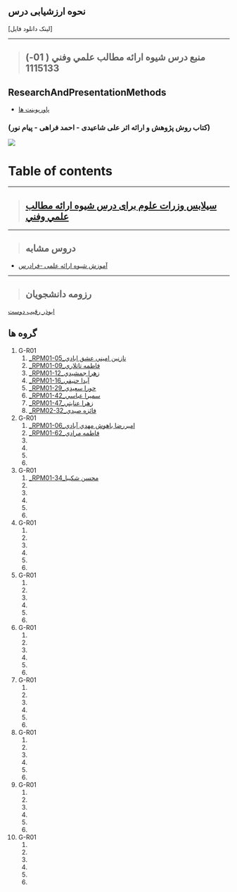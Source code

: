## نحوه ارزشیابی درس

[لینک دانلود فایل]

---------------

>## (منبع درس شيوه ارائه مطالب علمي وفني ( 01-1115133


## ResearchAndPresentationMethods

- [پاورپوینت ها]()
    
###    (کتاب روش پژوهش و ارائه اثر علی شاعیدی - احمد فراهی - پیام نور)

<a href=""><img src="https://github.com/AliRazavi-edu/PNU_3991/blob/master/_Image/ResearchAndPresentationMethods1.png"> </a>
# Table of contents






--------------

>## [سیلابس وزرات علوم برای درس شيوه ارائه مطالب علمي وفني](https://github.com/AliRazavi-edu/PNU_3991/blob/master/_Syllabus/_1569752509_1_RP.pdf) 

------------------

>## دروس مشابه

- [آموزش شیوه ارائه علمی -فرادرس](https://faradars.org/courses/fvacw9403-scientific-presentation)

---

>## رزومه دانشجویان

[ابوذر رقيب دوست](https://jabozaroid.github.io/)

## گروه ها

1. G-R01
    1. [_RPM01-05_نازنين اميني عشق ابادي](https://github.com/AliRazavi-edu/PNU_3991/tree/master/_BSc/ResearchAndPresentationMethods/1322010_01/05_%D9%86%D8%A7%D8%B2%D9%86%D9%8A%D9%86%20%D8%A7%D9%85%D9%8A%D9%86%D9%8A%20%D8%B9%D8%B4%D9%82%20%D8%A7%D8%A8%D8%A7%D8%AF%D9%8A)    
    1. [_RPM01-09_فاطمه تاتلاري](https://github.com/AliRazavi-edu/PNU_3991/tree/master/_BSc/ResearchAndPresentationMethods/1322010_01/09_%D9%81%D8%A7%D8%B7%D9%85%D9%87%20%D8%AA%D8%A7%D8%AA%D9%84%D8%A7%D8%B1%D9%8A)
    1. [_RPM01-12_زهرا جمشيدي](https://github.com/AliRazavi-edu/PNU_3991/tree/master/_BSc/ResearchAndPresentationMethods/1322010_01/12_%D8%B2%D9%87%D8%B1%D8%A7%20%D8%AC%D9%85%D8%B4%D9%8A%D8%AF%D9%8A)    
    1. [_RPM01-16_آيدا حنيفي](https://github.com/AliRazavi-edu/PNU_3991/tree/master/_BSc/ResearchAndPresentationMethods/1322010_01/16_%D8%A2%D9%8A%D8%AF%D8%A7%20%D8%AD%D9%86%D9%8A%D9%81%D9%8A)    
    1. [_RPM01-29_حورا سعيدي](https://github.com/AliRazavi-edu/PNU_3991/tree/master/_BSc/ResearchAndPresentationMethods/1322010_01/29_%D8%AD%D9%88%D8%B1%D8%A7%20%D8%B3%D8%B9%D9%8A%D8%AF%D9%8A)    
    1. [_RPM01-42_سميرا عباسي](https://github.com/AliRazavi-edu/PNU_3991/tree/master/_BSc/ResearchAndPresentationMethods/1322010_01/42_%D8%B3%D9%85%D9%8A%D8%B1%D8%A7%20%D8%B9%D8%A8%D8%A7%D8%B3%D9%8A)
    1. [_RPM01-47_زهرا عنايتي](https://github.com/AliRazavi-edu/PNU_3991/tree/master/_BSc/ResearchAndPresentationMethods/1322010_01/47_%D8%B2%D9%87%D8%B1%D8%A7%20%D8%B9%D9%86%D8%A7%D9%8A%D8%AA%D9%8A) 
    1. [_RPM02-32_فائزه صيدي](https://github.com/AliRazavi-edu/PNU_3991/tree/master/_BSc/ResearchAndPresentationMethods/1322010_02/32_%D9%81%D8%A7%D8%A6%D8%B2%D9%87%20%D8%B5%D9%8A%D8%AF%D9%8A)    
1. G-R01
    1. [_RPM01-06_اميررضا باهوش مهدي آبادي](https://github.com/AliRazavi-edu/PNU_3991/tree/master/_BSc/ResearchAndPresentationMethods/1322010_01/06_%D8%A7%D9%85%D9%8A%D8%B1%D8%B1%D8%B6%D8%A7%20%D8%A8%D8%A7%D9%87%D9%88%D8%B4%20%D9%85%D9%87%D8%AF%D9%8A%20%D8%A2%D8%A8%D8%A7%D8%AF%D9%8A)    
    1. [_RPM01-62_فاطمه مرادي](https://github.com/AliRazavi-edu/PNU_3991/tree/master/_BSc/ResearchAndPresentationMethods/1322010_01/62_%D9%81%D8%A7%D8%B7%D9%85%D9%87%20%D9%85%D8%B1%D8%A7%D8%AF%D9%8A)    
    1. []()    
    1. []()    
    1. []()    
    1. []()    
1. G-R01
    1. [_RPM01-34_محسن شكيبا](https://github.com/AliRazavi-edu/PNU_3991/tree/master/_BSc/ResearchAndPresentationMethods/1322010_01/34_%D9%85%D8%AD%D8%B3%D9%86%20%D8%B4%D9%83%D9%8A%D8%A8%D8%A7)    
    1. []()    
    1. []()    
    1. []()    
    1. []()    
    1. []()    
1. G-R01
    1. []()    
    1. []()    
    1. []()    
    1. []()    
    1. []()    
    1. []()    
1. G-R01
    1. []()    
    1. []()    
    1. []()    
    1. []()    
    1. []()    
    1. []()    
1. G-R01
    1. []()    
    1. []()    
    1. []()    
    1. []()    
    1. []()    
    1. []()    
1. G-R01
    1. []()    
    1. []()    
    1. []()    
    1. []()    
    1. []()    
    1. []()    
1. G-R01
    1. []()    
    1. []()    
    1. []()    
    1. []()    
    1. []()    
    1. []()    
1. G-R01
    1. []()    
    1. []()    
    1. []()    
    1. []()    
    1. []()    
    1. []()    
1. G-R01
    1. []()    
    1. []()    
    1. []()    
    1. []()    
    1. []()    
    1. []()    
